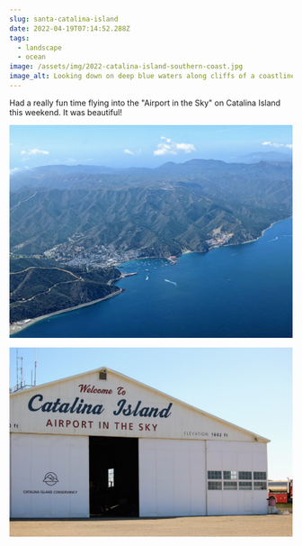```yaml
---
slug: santa-catalina-island
date: 2022-04-19T07:14:52.288Z
tags:
  - landscape
  - ocean
image: /assets/img/2022-catalina-island-southern-coast.jpg
image_alt: Looking down on deep blue waters along cliffs of a coastline with clouds below.
---
```

Had a really fun time flying into the "Airport in the Sky" on Catalina Island this weekend. It was beautiful!

![Looking down on a small harbor in a valley.](/assets/img/2022-catalina-island-avalon.jpg "Avalon Bay")

![Airport hanger with the text 'Welcome to Catalina Island, Airport in the Sky'.](/assets/img/2022-catalina-island-airport-hanger.jpg)
